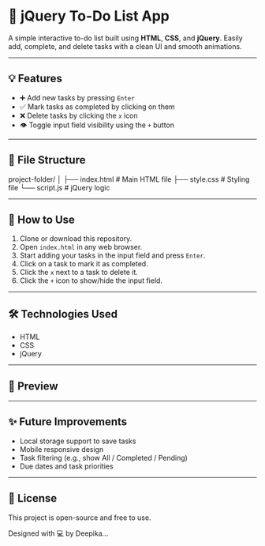# 📝 jQuery To-Do List App

A simple interactive to-do list built using **HTML**, **CSS**, and **jQuery**. Easily add, complete, and delete tasks with a clean UI and smooth animations.

---

## 💡 Features

- ➕ Add new tasks by pressing `Enter`
- ✅ Mark tasks as completed by clicking on them
- ❌ Delete tasks by clicking the `x` icon
- 👁️ Toggle input field visibility using the `+` button

---

## 📁 File Structure
project-folder/
│
├── index.html # Main HTML file
├── style.css # Styling file
└── script.js # jQuery logic


---

## 🚀 How to Use

1. Clone or download this repository.
2. Open `index.html` in any web browser.
3. Start adding your tasks in the input field and press `Enter`.
4. Click on a task to mark it as completed.
5. Click the `x` next to a task to delete it.
6. Click the `+` icon to show/hide the input field.

---

## 🛠 Technologies Used

- HTML
- CSS
- jQuery

---

## 📸 Preview



---

## ✨ Future Improvements

- Local storage support to save tasks
- Mobile responsive design
- Task filtering (e.g., show All / Completed / Pending)
- Due dates and task priorities

---

## 📃 License

This project is open-source and free to use.

Designed with 💻 by Deepika...
